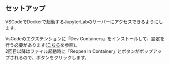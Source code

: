 ## セットアップ
VSCodeでDockerで起動するJupyterLabのサーバーにアクセスできるようにします。  

VsCodeのエクステンションに「Dev Containers」をインストールして、設定を行う必要があります([こちら](https://qiita.com/sho-hata/items/02ad47f67bce6816a69a)を参照)。  
2回目以降はファイル起動時に「Reopen in Container」とボタンがポップアップされるので、ボタンをクリックします。
